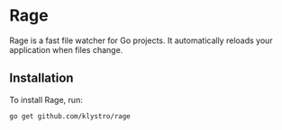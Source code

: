 # Rage

Rage is a fast file watcher for Go projects. It automatically reloads your application when files change.

## Installation

To install Rage, run:

```sh
go get github.com/klystro/rage
